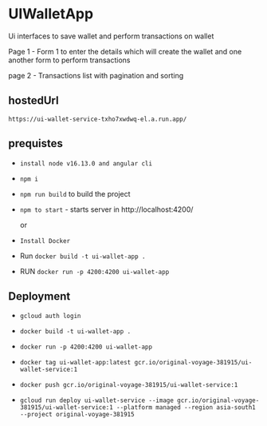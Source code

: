 # UIWalletApp

Ui interfaces to save wallet and perform transactions on wallet

Page 1 - Form 1 to enter the details which will create the wallet and one another form to perform transactions

page 2 - Transactions list with pagination and sorting

## hostedUrl 

 `https://ui-wallet-service-txho7xwdwq-el.a.run.app/`

## prequistes

- `install node v16.13.0 and angular cli`

- `npm i`

-  `npm run build` to build the project

- `npm to start` - starts server in http://localhost:4200/

  or

- ` Install Docker `

- Run `docker build -t ui-wallet-app .`

- RUN `docker run -p 4200:4200 ui-wallet-app`

## Deployment
- `gcloud auth login`

- `docker build -t ui-wallet-app .`

- `docker run -p 4200:4200 ui-wallet-app`

- `docker tag ui-wallet-app:latest gcr.io/original-voyage-381915/ui-wallet-service:1`

- `docker push gcr.io/original-voyage-381915/ui-wallet-service:1` 

- `gcloud run deploy ui-wallet-service --image gcr.io/original-voyage-381915/ui-wallet-service:1 --platform managed --region asia-south1 --project original-voyage-381915`